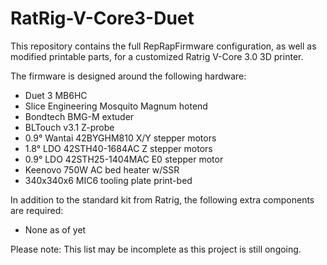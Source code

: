 # RatRig-V-Core3-Duet
This repository contains the full RepRapFirmware configuration, as well as modified printable parts, for a customized Ratrig V-Core 3.0 3D printer.

The firmware is designed around the following hardware:
* Duet 3 MB6HC
* Slice Engineering Mosquito Magnum hotend
* Bondtech BMG-M extuder
* BLTouch v3.1 Z-probe
* 0.9° Wantai 42BYGHM810 X/Y stepper motors
* 1.8° LDO 42STH40-1684AC Z stepper motors
* 0.9° LDO 42STH25-1404MAC E0 stepper motor
* Keenovo 750W AC bed heater w/SSR
* 340x340x6 MIC6 tooling plate print-bed

In addition to the standard kit from Ratrig, the following extra components are required:
* None as of yet

Please note: This list may be incomplete as this project is still ongoing.